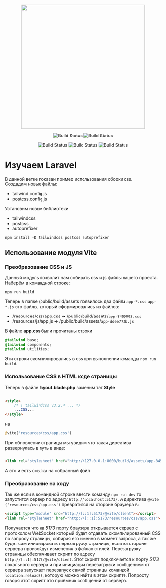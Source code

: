 <p align="center">
    <img src="https://raw.githubusercontent.com/laravel/art/master/logo-lockup/5%20SVG/2%20CMYK/1%20Full%20Color/laravel-logolockup-cmyk-red.svg" width="400" alt="">
</p>
<p align="center">
    <img src="https://img.shields.io/badge/Jetstream-NO-red" alt="Build Status">
    <img src="https://img.shields.io/badge/Breeze-NO-red" alt="Build Status">
</p>
<p align="center">
    <img src="https://img.shields.io/badge/Testing-PHPUnit-indigo?style=for-the-badge" alt="Build Status">
    <img src="https://img.shields.io/badge/Database-SQLtie-ffff00?style=for-the-badge" alt="Build Status">
    <img src="https://img.shields.io/badge/WebSocket-Vite-ffff00?style=for-the-badge" alt="Build Status">
</p>

# Изучаем Laravel

В данной ветке показан пример использования сборки css.  
Создадим новые файлы:

- tailwind.config.js
- postcss.config.js

Установим новые библиотеки

- tailwindcss
- postcss
- autoprefixer

``npm install -D tailwindcss postcss autoprefixer``

## Использование модуля Vite

### Преобразование CSS и JS

Данный модуль позволит нам собирать css и js файлы нашего проекта.
Наберём в командной строке:

```shell
npm run build
```

Теперь в папке /public/build/assets появилось два файла `app-*.css` `app-*.js` это файлы, который сформировались из
файлов:

- /resources/css/app.css ➜ /public/build/assets/`app-8459003.css`
- /resources/js/app.js ➜ /public/build/assets/`app-ddee773b.js`

В файле **app.css** были прочитаны строки

```css
@tailwind base;
@tailwind components;
@tailwind utilities;
```

Эти строки скомпилировались в css при выполнении команды ``npm run build``.

### Использование CSS в HTML коде страницы

Теперь в файле **layout.blade.php** заменим тэг **Style**

```html

<style>
    /* ! tailwindcss v3.2.4 ... */
    ...CSS...
</style>
```

на

```php
@vite('resources/css/app.css')
```

При обновлении страницы мы увидим что такая директива развернулась в путь в виде:

```html

<link rel="stylesheet" href="http://127.0.0.1:8000/build/assets/app-8459003d.css">
```

А это и есть ссылка на собранный файл

### Преобразование на ходу

Так же если в командной строке ввести команду `npm run dev` то запустится сервер по адресу `http://localhost:5173/`.
А директива `@vite ('resources/css/app.css')` превратится на стороне браузера в:

```html
<script type="module" src="http://[::1]:5173/@vite/client"></script>
<link rel="stylesheet" href="http://[::1]:5173/resources/css/app.css">
```

Получается что на _5173_ порту браузера открывается сервер с протоколом WebSocket который будет отдавать
скомпилированный CSS по запросу страницы, собирая его именно в момент запроса, а так же будет сам инициировать
перезагрузку страницы, если на стороне сервера произойдут изменения в файлах стилей. Перезагрузку страницы обеспечивает
скрипт по адресу `http://[::1]:5173/@vite/client`. Этот скрипт подключается к порту _5173_ локального сервера и при
инициации перезагрузки сообщением от сервера запускает перезапуск самой страницы командой `location.reload()`, которую
можно найти в этом скрипте. Попросту говоря этот скрипт это приёмник сообщений от сервера.
